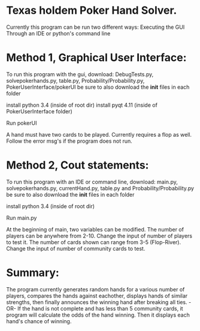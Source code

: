 Texas holdem Poker Hand Solver.
================================

Currently this program can be run two different ways:
Executing the GUI
Through an IDE or python's command line


Method 1, Graphical User Interface:
====================================

To run this program with the gui, download: 
DebugTests.py, solvepokerhands.py, table.py, Probability/Probability.py, PokerUserInterface/pokerUI
be sure to also download the __init__ files in each folder

install python 3.4 (inside of root dir)
install pyqt 4.11 (inside of PokerUserInterface folder)

Run pokerUI

A hand must have two cards to be played. Currently requires a flop as well.
Follow the error msg's if the program does not run.

Method 2, Cout statements:
===========================

To run this program with an IDE or command line, download: 
main.py, solvepokerhands.py, currentHand.py, table.py and Probability/Probability.py
be sure to also download the __init__ files in each folder

install python 3.4 (inside of root dir)

Run main.py

At the beginning of main, two variables can be modified.
The number of players can be anywhere from 2-10. Change the input of number of players to test it.
The number of cards shown can range from 3-5 (Flop-River). Change the input of number of community cards to test.

Summary:
========

The program currently generates random hands for a various number of players, compares the 
hands against eachother, displays hands of similar strengths, then finally announces
the winning hand after breaking all ties.
-OR-
If the hand is not complete and has less than 5 community cards, it program will calculate
the odds of the hand winning. Then it displays each hand's chance of winning.



